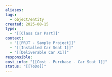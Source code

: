 ```yaml
---
aliases:
tags:
  - object/entity
created: 2025-08-15
type:
  - "[[Class Car Part]]"
context:
  - "[[PRJT - Sample Project]]"
  - "[[Installed Car Seat 1]]"
  - "[[Deliverable Car X1]]"
responsible:
cost_info: "[[Cost - Purchase - Car Seat 1]]"
status: "[[ToDo]]"
---
```



